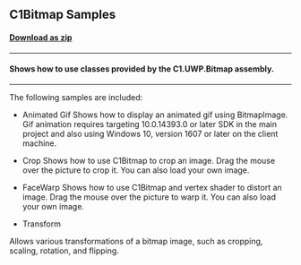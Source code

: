 ## C1Bitmap Samples
#### [Download as zip](https://grapecity.github.io/DownGit/#/home?url=https://github.com/GrapeCity/ComponentOne-UWP-Samples/tree/master/C1.UWP.Bitmap/CS/BitmapSamples)
____
#### Shows how to use classes provided by the C1.UWP.Bitmap assembly.
____
The following samples are included:


* Animated Gif
Shows how to display an animated gif using BitmapImage.
Gif animation requires targeting 10.0.14393.0 or later SDK in the main project
and also using Windows 10, version 1607 or later on the client machine.


* Crop
Shows how to use C1Bitmap to crop an image.
Drag the mouse over the picture to crop it. You can also load your own image.


* FaceWarp
Shows how to use C1Bitmap and vertex shader to distort an image.
Drag the mouse over the picture to warp it. You can also load your own image.


* Transform

Allows various transformations of a bitmap image, such as cropping,
scaling, rotation, and flipping.

